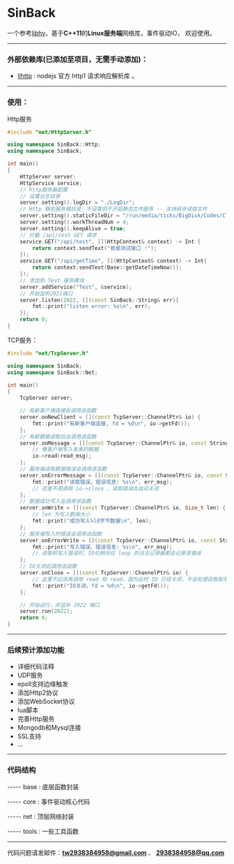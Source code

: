 # SinBack

一个参考[libhv](https://github.com\/ithewei/libhv)，基于**C++11**的**Linux服务端**网络库，事件驱动IO， 欢迎使用。

---

### 外部依赖库(已添加至项目，无需手动添加)：
 - [llhttp](https://github.com/nodejs/llhttp) : nodejs 官方 http1 请求响应解析库 。

---

### 使用：

Http服务
```cpp
#include "net/HttpServer.h"

using namespace SinBack::Http;
using namespace SinBack;

int main()
{
    HttpServer server;
    HttpService service;
    // http服务器配置
    // 设置日志目录
    server.setting().logDir = "./LogDir";
    // Http 静态服务根目录，不设置则不开启静态文件服务 -- 支持异步读取文件
    server.setting().staticFileDir = "/run/media/ticks/BigDisk/Codes/Clion/Me/SinBack";
    server.setting().workThreadNum = 4;
    server.setting().keepAlive = true;
    // 拦截 /api/test GET 请求
    service.GET("/api/test", [](HttpContext& context) -> Int {
        return context.sendText("我是测试接口 !");
    });
    service.GET("/api/getTime", [](HttpContext& context) -> Int{
        return context.sendText(Base::getDateTimeNow());
    });
    // 添加到 Test 服务模块
    server.addService("Test", &service);
    // 开始监听2021端口
    server.listen(2022, [](const SinBack::String& err){
        fmt::print("listen error: %s\n", err);
    });
    return 0;
}
```

TCP服务：
```cpp
#include "net/TcpServer.h"

using namespace SinBack;
using namespace SinBack::Net;

int main()
{
    TcpServer server;

    // 有新客户端连接会调用该函数
    server.onNewClient = [](const TcpServer::ChannelPtr& io) {
        fmt::print("有新客户端连接, fd = %d\n", io->getFd());
    };
    // 有新数据读取后会调用该函数
    server.onMessage = [](const TcpServer::ChannelPtr& io, const String& read_msg) {
        // 像客户端写入发来的数据
        io->read(read_msg);
    };
    // 服务端读取数据错误会调用该函数
    server.onErrorMessage = [](const TcpServer::ChannelPtr& io, const String& err_msg) {
        fmt::print("读取错误，错误信息: %s\n", err_msg);
        // 这里不用调用 io->close ，读取错误会自动关闭
    };
    // 数据成功写入会调用该函数
    server.onWrite = [](const TcpServer::ChannelPtr& io, Size_t len) {
        // len 为写入数据大小
        fmt::print("成功写入%ld字节数据\n", len);
    };
    // 服务端写入时错误会调用该函数
    server.onErrorWrite = [](const TcpServer::ChannelPtr& io, const String& err_msg) {
        fmt::print("写入错误，错误信息: %s\n", err_msg);
        // 读取和写入错误时，IO句柄对应 loop 的日志记录器都会记录该错误
    };
    // IO关闭后调用该函数
    server.onClose = [](const TcpServer::ChannelPtr& io) {
        // 这里不应该再调用 read 和 read，因为此时 IO 已经关闭，不会处理读取和写入事件
        fmt::print("IO关闭，fd = %d\n", io->getFd());
    };

    // 开始运行，并监听 2022 端口
    server.run(2022);
    return 0;
}
```

---

### 后续预计添加功能
- 详细代码注释
- UDP服务
- epoll支持边缘触发
- 添加Http2协议
- 添加WebSocket协议
- lua脚本
- 完善Http服务
- Mongodb和Mysql连接
- SSL支持
- ...
---

### 代码结构

----- base :  底层函数封装

----- core : 事件驱动核心代码

----- net : 顶层网络封装

----- tools : 一些工具函数

---


代码问题请发邮件：**tw2938384958@gmail.com** 、 **2938384958@qq.com**